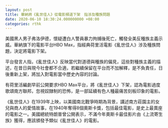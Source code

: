 ```yaml
---
layout: post
title: 華納將《亂世佳人》從電影頻道下架　指涉及種族問題
date: 2020-06-10 18:30:24.000000000 +08:00
categories: rthk
---
```


美國黑人男子弗洛伊德，懷疑遭白人警員暴力拘捕後死亡，觸發全美反種族主義示威。華納旗下的電影平台HBO Max，指經典荷里活電影《亂世佳人》涉及種族問題，決定將電影下架。

平台發言人指，《亂世佳人》反映當代對道德與種族的偏見，這些對種族主義的描述，在昔日與現今社會都不合適，若繼續保留在平台而不加解釋，是不負責任，日後重新上架，將加入對電影當中歷史內容的討論。

有荷里活編劇早前公開要求HBO Max平台，將《亂世佳人》下架，認為電影過度歌頌南方聯邦，忽視奴隸制的恐怖，是一部延續有色人種最痛苦刻板印象的電影。

《亂世佳人》在1939年上映，以美國南北戰爭時期為背景，講述南方莊園主的女兒與商人的愛情故事，在1940年奪得8個奧斯卡獎，包括最佳電影，是史上最賣座的電影之一。美國總統特朗普曾公開表示，不滿今年奧斯卡最佳影片由《上流寄生族》獲得，應該頒發予類似《亂世佳人》的電影。
